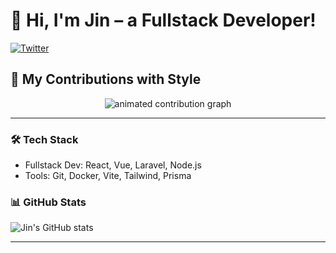 # 👋 Hi, I'm Jin – a Fullstack Developer!

[![Twitter](https://img.shields.io/badge/Twitter-@jinnncodes-1DA1F2?style=flat&logo=twitter&logoColor=white)](https://x.com/jinnncodes)

## 🧱 My Contributions with Style

<p align="center">
  <img src="https://raw.githubusercontent.com/JinYourUsername/JinYourUsername/output/github-contribution-grid-snake.svg" alt="animated contribution graph" />
</p>

---

### 🛠️ Tech Stack
- Fullstack Dev: React, Vue, Laravel, Node.js
- Tools: Git, Docker, Vite, Tailwind, Prisma

### 📊 GitHub Stats

![Jin's GitHub stats](https://github-readme-stats.vercel.app/api?username=JinYourUsername&show_icons=true&theme=tokyonight)

---
